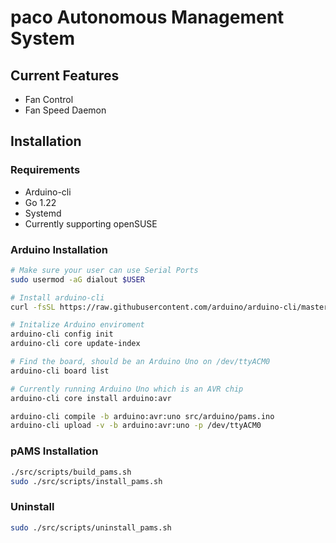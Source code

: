 
# paco Autonomous Management System

## Current Features

- Fan Control
- Fan Speed Daemon

## Installation

### Requirements

- Arduino-cli
- Go 1.22
- Systemd
- Currently supporting openSUSE

### Arduino Installation

``` bash
# Make sure your user can use Serial Ports
sudo usermod -aG dialout $USER

# Install arduino-cli
curl -fsSL https://raw.githubusercontent.com/arduino/arduino-cli/master/install.sh | sh

# Initalize Arduino enviroment
arduino-cli config init
arduino-cli core update-index

# Find the board, should be an Arduino Uno on /dev/ttyACM0
arduino-cli board list

# Currently running Arduino Uno which is an AVR chip
arduino-cli core install arduino:avr

arduino-cli compile -b arduino:avr:uno src/arduino/pams.ino
arduino-cli upload -v -b arduino:avr:uno -p /dev/ttyACM0
```

### pAMS Installation

```bash
./src/scripts/build_pams.sh
sudo ./src/scripts/install_pams.sh
```

### Uninstall

```bash
sudo ./src/scripts/uninstall_pams.sh
```